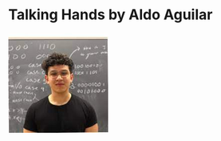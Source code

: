 # Talking Hands by Aldo Aguilar

<!-- <video width="800" height="600" controls>
  <source src="../media/talking_hands.mov" type="video/mp4">
</video> -->

![](../media/download.jpeg)